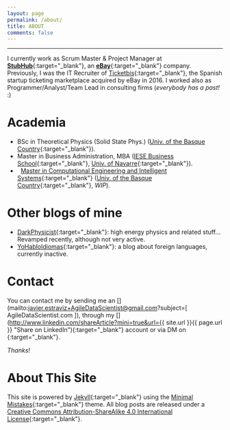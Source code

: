 ```yaml
---
layout: page
permalink: /about/
title: ABOUT
comments: false
---
```


***

I currently work as Scrum Master & Project Manager at [**StubHub**](http://stubhub.com){:target="_blank"}, an [**eBay**](http://ebay.com){:target="_blank"} company. Previously, I was the IT Recruiter of [Ticketbis](https://www.ebayinc.com/stories/news/stubhub-to-expand-its-global-reach-into-47-markets-with-the-acquisition-of-ticketbis/){:target="_blank"}, the Spanish startup ticketing marketplace acquired by eBay in 2016. I worked also as Programmer/Analyst/Team Lead in consulting firms (*everybody has a past!* :)

Academia
========
* <i class="fa fa-graduation-cap"></i> BSc in Theoretical Physics (Solid State Phys.) ([Univ. of the Basque Country](http://www.ehu.eus){:target="_blank"}).
* <i class="fa fa-graduation-cap"></i> Master in Business Administration, MBA ([IESE Business School](http://www.iese.edu){:target="_blank"}, [Univ. of Navarre](https://www.iese.edu/en/about-iese/who-we-are/university-navarra/){:target="_blank"}).
* <i class="fa fa-hand-o-right">&nbsp;</i> [Master in Computational Engineering and Intelligent Systems](http://www.ehu.eus/es/web/kisa/prestakuntza-programa){:target="_blank"} ([Univ. of the Basque Country](http://www.ehu.eus){:target="_blank"}, *WIP*).

<p></p>

Other blogs of mine
===================
- [<i class="fa fa-flask "></i> DarkPhysicist](http://DarkPhysicist.wordpress.com){:target="_blank"}: high energy physics and related stuff... Revamped recently, although not very active. 
- [<i class="fa fa-language"></i> YoHabloIdiomas](http://YoHabloIdiomas.wordpress.com){:target="_blank"}: a blog about foreign languages, currently inactive.

<p></p>

Contact
=======
You can contact me by sending me an [<i class="fa fa-envelope fa-envelope-share fa-lg"></i>](mailto:javier.estraviz+AgileDataScientist@gmail.com?subject=[ AgileDataScientist.com ]), through my [<i class="fa fa-linkedin fa-linkedin-share fa-lg"></i>](http://www.linkedin.com/shareArticle?mini=true&url={{ site.url }}{{ page.url }} "Share on LinkedIn"){:target="_blank"} account or via DM on [<i class="fa fa-twitter fa-twitter-share fa-lg"></i>](http://twitter.com/estraviz){:target="_blank"}. 

*Thanks!*

<p></p>

About This Site
===============
This site is powered by [Jekyll](http://jekyllrb.com/){:target="_blank"} using the [Minimal Mistakes](http://mademistakes.com/minimal-mistakes/){:target="_blank"} theme. All blog posts are released under a [Creative Commons Attribution-ShareAlike 4.0 International License](http://creativecommons.org/licenses/by-sa/4.0/){:target="_blank"}.
